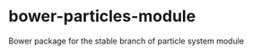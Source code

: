 bower-particles-module
======================

Bower package for the stable branch of particle system module

